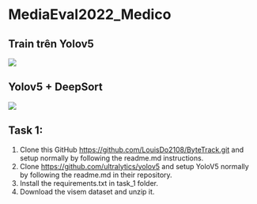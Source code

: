 # MediaEval2022_Medico

## Train trên Yolov5
![](deepsort/yolov5.gif)

## Yolov5 + DeepSort
![](deepsort/yolov5anddeepsort.gif)

## Task 1:
1. Clone this GitHub https://github.com/LouisDo2108/ByteTrack.git and setup 
normally by following the readme.md instructions.
2. Clone https://github.com/ultralytics/yolov5 and setup YoloV5 normally by following the readme.md in their repository.
3. Install the requirements.txt in task_1 folder.
4. Download the visem dataset and unzip it.

